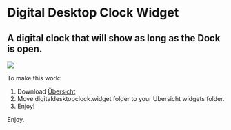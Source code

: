 # Digital Desktop Clock Widget
## A digital clock that will show as long as the Dock is open.

![](https://i.imgur.com/K8ZhrwA.png)

To make this work:
1. Download [Übersicht](http://tracesof.net/uebersicht/)
2. Move digitaldesktopclock.widget folder to your Ubersicht widgets folder.
3. Enjoy!

Enjoy.
